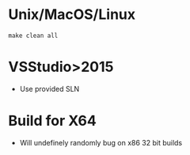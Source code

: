 # Unix/MacOS/Linux
```
make clean all
```
# VSStudio>2015
* Use provided SLN

# Build for X64
* Will undefinely randomly bug on x86 32 bit builds 
